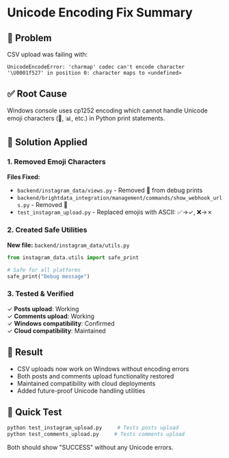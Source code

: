 # Unicode Encoding Fix Summary

## 🐛 Problem
CSV upload was failing with:
```
UnicodeEncodeError: 'charmap' codec can't encode character '\U0001f527' in position 0: character maps to <undefined>
```

## ✅ Root Cause
Windows console uses cp1252 encoding which cannot handle Unicode emoji characters (🔧, 📊, etc.) in Python print statements.

## 🔧 Solution Applied

### 1. Removed Emoji Characters
**Files Fixed:**
- `backend/instagram_data/views.py` - Removed 🔧 from debug prints
- `backend/brightdata_integration/management/commands/show_webhook_urls.py` - Removed 🔧
- `test_instagram_upload.py` - Replaced emojis with ASCII: ✅→✓, ❌→✗

### 2. Created Safe Utilities
**New file:** `backend/instagram_data/utils.py`
```python
from instagram_data.utils import safe_print

# Safe for all platforms
safe_print("Debug message")
```

### 3. Tested & Verified
✓ **Posts upload**: Working  
✓ **Comments upload**: Working  
✓ **Windows compatibility**: Confirmed  
✓ **Cloud compatibility**: Maintained  

## 🚀 Result
- CSV uploads now work on Windows without encoding errors
- Both posts and comments upload functionality restored
- Maintained compatibility with cloud deployments
- Added future-proof Unicode handling utilities

## 📝 Quick Test
```bash
python test_instagram_upload.py     # Tests posts upload
python test_comments_upload.py     # Tests comments upload
```

Both should show "SUCCESS" without any Unicode errors. 